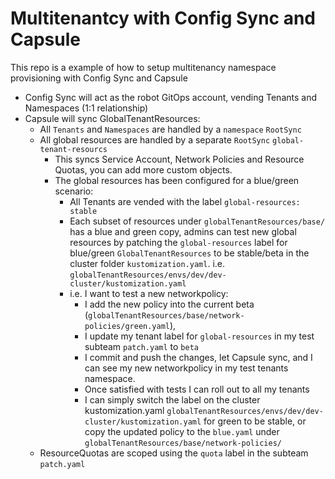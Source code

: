 # Multitenantcy with Config Sync and Capsule
This repo is a example of how to setup multitenancy namespace provisioning with Config Sync and Capsule

- Config Sync will act as the robot GitOps account, vending Tenants and Namespaces (1:1 relationship)
- Capsule will sync GlobalTenantResources:
    - All `Tenants` and `Namespaces` are handled by a `namespace` `RootSync`
    - All global resources are handled by a separate `RootSync` `global-tenant-resourcs`
        - This syncs Service Account, Network Policies and Resource Quotas, you can add more custom objects.
        - The global resources has been configured for a blue/green scenario:
            - All Tenants are vended with the label `global-resources: stable`
            - Each subset of resources under `globalTenantResources/base/` has a blue and green copy, admins can test new global resources by patching the `global-resources` label for blue/green `GlobalTenantResources` to be stable/beta in the cluster folder `kustomization.yaml`. i.e. `globalTenantResources/envs/dev/dev-cluster/kustomization.yaml`
            - i.e. I want to test a new networkpolicy:
                - I add the new policy into the current beta (`globalTenantResources/base/network-policies/green.yaml`), 
                - I update my tenant label for `global-resources` in my test subteam `patch.yaml` to `beta`
                - I commit and push the changes, let Capsule sync, and I can see my new networkpolicy in my test tenants namespace.
                - Once satisfied with tests I can roll out to all my tenants
                - I can simply switch the label on the cluster kustomization.yaml `globalTenantResources/envs/dev/dev-cluster/kustomization.yaml` for green to be stable, or copy the updated policy to the `blue.yaml` under `globalTenantResources/base/network-policies/`
    - ResourceQuotas are scoped using the `quota` label in the subteam `patch.yaml`
